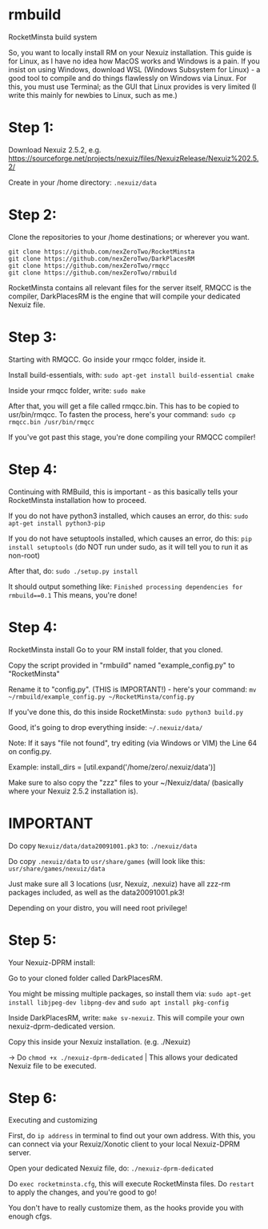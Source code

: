 # rmbuild
RocketMinsta build system

So, you want to locally install RM on your Nexuiz installation. This guide is for Linux, as I have no idea how MacOS works and Windows is a pain.
If you insist on using Windows, download WSL (Windows Subsystem for Linux) - a good tool to compile and do things flawlessly on Windows via Linux.
For this, you must use Terminal; as the GUI that Linux provides is very limited (I write this mainly for newbies to Linux, such as me.)

# Step 1: 
Download Nexuiz 2.5.2, e.g. https://sourceforge.net/projects/nexuiz/files/NexuizRelease/Nexuiz%202.5.2/

Create in your /home directory: ```.nexuiz/data```

# Step 2: 
Clone the repositories to your /home destinations; or wherever you want.
```
git clone https://github.com/nexZeroTwo/RocketMinsta
git clone https://github.com/nexZeroTwo/DarkPlacesRM
git clone https://github.com/nexZeroTwo/rmqcc
git clone https://github.com/nexZeroTwo/rmbuild
```

RocketMinsta contains all relevant files for the server itself, RMQCC is the compiler, DarkPlacesRM is the engine that will compile your dedicated Nexuiz file.

# Step 3: 
Starting with RMQCC.
Go inside your rmqcc folder, inside it.

Install build-essentials, with: ```sudo apt-get install build-essential cmake```

Inside your rmqcc folder, write: ```sudo make```

After that, you will get a file called rmqcc.bin. This has to be copied to usr/bin/rmqcc. To fasten the process, here's your command: ```sudo cp rmqcc.bin /usr/bin/rmqcc```

If you've got past this stage, you're done compiling your RMQCC compiler!

# Step 4: 
Continuing with RMBuild, this is important - as this basically tells your RocketMinsta installation how to proceed.

If you do not have python3 installed, which causes an error, do this: ```sudo apt-get install python3-pip```

If you do not have setuptools installed, which causes an error, do this: ```pip install setuptools``` (do NOT run under sudo, as it will tell you to run it as non-root)

After that, do: ```sudo ./setup.py install```

It should output something like: ```Finished processing dependencies for rmbuild==0.1```
This means, you're done!

# Step 4: 
RocketMinsta install
Go to your RM install folder, that you cloned.

Copy the script provided in "rmbuild" named "example_config.py" to "RocketMinsta"

Rename it to "config.py". (THIS is IMPORTANT!) - here's your command: ```mv ~/rmbuild/example_config.py ~/RocketMinsta/config.py```

If you've done this, do this inside RocketMinsta: ```sudo python3 build.py```

Good, it's going to drop everything inside: ```~/.nexuiz/data/```

Note: If it says "file not found", try editing (via Windows or VIM) the Line 64 on config.py.

Example: install_dirs = [util.expand('/home/zero/.nexuiz/data')]

Make sure to also copy the "zzz" files to your ~/Nexuiz/data/ (basically where your Nexuiz 2.5.2 installation is).

# IMPORTANT
Do copy ```Nexuiz/data/data20091001.pk3``` to: ```./nexuiz/data```

Do copy ```.nexuiz/data``` to ```usr/share/games``` (will look like this: ```usr/share/games/nexuiz/data```

Just make sure all 3 locations (usr, Nexuiz, .nexuiz) have all zzz-rm packages included, as well as the data20091001.pk3!

Depending on your distro, you will need root privilege!

# Step 5: 
Your Nexuiz-DPRM install:

Go to your cloned folder called DarkPlacesRM.

You might be missing multiple packages, so install them via: ```sudo apt-get install libjpeg-dev libpng-dev``` and ```sudo apt install pkg-config```

Inside DarkPlacesRM, write: ```make sv-nexuiz```. This will compile your own nexuiz-dprm-dedicated version. 

Copy this inside your Nexuiz installation. (e.g. ./Nexuiz)

-> Do ```chmod +x ./nexuiz-dprm-dedicated``` | This allows your dedicated Nexuiz file to be executed.

# Step 6:
Executing and customizing

First, do ```ip address``` in terminal to find out your own address. With this, you can connect via your Rexuiz/Xonotic client to your local Nexuiz-DPRM server.

Open your dedicated Nexuiz file, do: ```./nexuiz-dprm-dedicated```

Do ```exec rocketminsta.cfg```, this will execute RocketMinsta files. Do ```restart``` to apply the changes, and you're good to go!

You don't have to really customize them, as the hooks provide you with enough cfgs.
